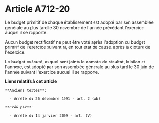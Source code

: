 # Article A712-20

Le budget primitif de chaque établissement est adopté par son assemblée générale au plus tard le 30 novembre de l'année
précédant l'exercice auquel il se rapporte.

Aucun budget rectificatif ne peut être voté après l'adoption du budget primitif de l'exercice suivant ni, en tout état de
cause, après la clôture de l'exercice.

Le budget exécuté, auquel sont joints le compte de résultat, le bilan et l'annexe, est adopté par son assemblée générale au
plus tard le 30 juin de l'année suivant l'exercice auquel il se rapporte.

**Liens relatifs à cet article**

	**Anciens textes**:

	  - Arrêté du 26 décembre 1991 - art. 2 (Ab)

	**Créé par**:

	  - Arrêté du 14 janvier 2009 - art. (V)
